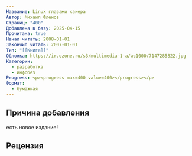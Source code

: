```yaml
---
Название: Linux глазами хакера
Автор: Михаил Фленов
Страниц: "400"
Добавлена в базу: 2025-04-15
Прочитана: true
Начал читать: 2008-01-01
Закончил читать: 2007-01-01
Тип: "[[Книга]]"
Обложка: https://ir.ozone.ru/s3/multimedia-1-a/wc1000/7147285822.jpg
Категории:
  - разработка
  - инфобез
Progress: <p><progress max=400 value=400></progress></p>
Формат:
  - бумажная
---
```

## Причина добавления

есть новое издание!
## Рецензия

